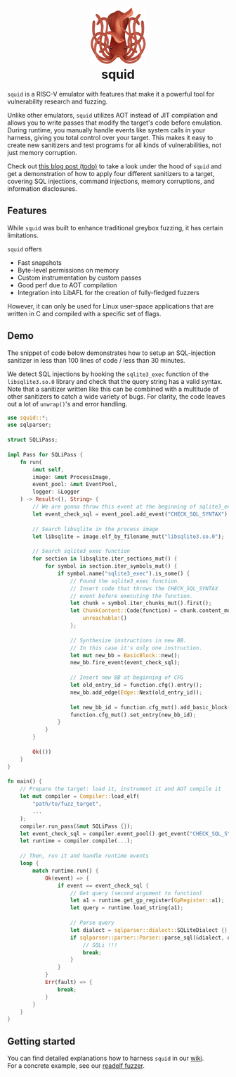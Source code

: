 <h1 align="center">
    <a href="">
        <img src="./logo.png" width="128" height="auto">
    </a>
    <br/>
    squid 
    <br/>
</h1>

`squid` is a RISC-V emulator with features that make it a powerful tool for vulnerability research and fuzzing.

Unlike other emulators, `squid` utilizes AOT instead of JIT compilation and allows you to write passes that modify the target's code before emulation.
During runtime, you manually handle events like system calls in your harness, giving you total control over your target.
This makes it easy to create new sanitizers and test programs for all kinds of vulnerabilities, not just memory corruption.

Check out [this blog post (todo)]() to take a look under the hood of `squid` and get a demonstration of how to apply four different sanitizers to a target,
covering SQL injections, command injections, memory corruptions, and information disclosures.

## Features
While `squid` was built to enhance traditional greybox fuzzing, it has certain limitations.

`squid` offers
- Fast snapshots
- Byte-level permissions on memory
- Custom instrumentation by custom passes
- Good perf due to AOT compilation
- Integration into LibAFL for the creation of fully-fledged fuzzers

However, it can only be used for Linux user-space applications that are written in C and compiled with a specific set of flags.

## Demo
The snippet of code below demonstrates how to setup an SQL-injection sanitizer in less than 100 lines of code / less than 30 minutes. 

We detect SQL injections by hooking the `sqlite3_exec` function of the `libsqlite3.so.0` library and check that the query string
has a valid syntax.    
Note that a sanitizer written like this can be combined with a multitude of other sanitizers to catch a wide variety of bugs. 
For clarity, the code leaves out a lot of `unwrap()`'s and error handling.

```rs
use squid::*;
use sqlparser;

struct SQLiPass;

impl Pass for SQLiPass {
    fn run(
        &mut self,
        image: &mut ProcessImage, 
        event_pool: &mut EventPool, 
        logger: &Logger
    ) -> Result<(), String> {
        // We are gonna throw this event at the beginning of sqlite3_exec
        let event_check_sql = event_pool.add_event("CHECK_SQL_SYNTAX");

        // Search libsqlite in the process image
        let libsqlite = image.elf_by_filename_mut("libsqlite3.so.0");

        // Search sqlite3_exec function
        for section in libsqlite.iter_sections_mut() {
            for symbol in section.iter_symbols_mut() {
                if symbol.name("sqlite3_exec").is_some() {
                    // Found the sqlite3_exec function. 
                    // Insert code that throws the CHECK_SQL_SYNTAX
                    // event before executing the function.
                    let chunk = symbol.iter_chunks_mut().first();
                    let ChunkContent::Code(function) = chunk.content_mut() else {
                        unreachable!()
                    };

                    // Synthesize instructions in new BB.
                    // In this case it's only one instruction.
                    let mut new_bb = BasicBlock::new();
                    new_bb.fire_event(event_check_sql);

                    // Insert new BB at beginning of CFG
                    let old_entry_id = function.cfg().entry();
                    new_bb.add_edge(Edge::Next(old_entry_id));

                    let new_bb_id = function.cfg_mut().add_basic_block(new_bb);
                    function.cfg_mut().set_entry(new_bb_id);
                }
            }
        }

        Ok(())
    }
}

fn main() {
    // Prepare the target: load it, instrument it and AOT compile it
    let mut compiler = Compiler::load_elf(
        "path/to/fuzz_target",
        ...
    );
    compiler.run_pass(&mut SQLiPass {});
    let event_check_sql = compiler.event_pool().get_event("CHECK_SQL_SYNTAX");
    let runtime = compiler.compile(...);

    // Then, run it and handle runtime events
    loop {
        match runtime.run() {
            Ok(event) => {
                if event == event_check_sql {
                    // Get query (second argument to function)
                    let a1 = runtime.get_gp_register(GpRegister::a1);
                    let query = runtime.load_string(a1);
                    
                    // Parse query
                    let dialect = sqlparser::dialect::SQLiteDialect {};
                    if sqlparser::parser::Parser::parse_sql(&dialect, query).is_err() {
                        // SQLi !!!
                        break;
                    }
                }
            }
            Err(fault) => {
                break;
            }
        }
    }
}
```

## Getting started
You can find detailed explanations how to harness `squid` in our [wiki](./wiki).   
For a concrete example, see our [readelf fuzzer](./examples/readelf).

